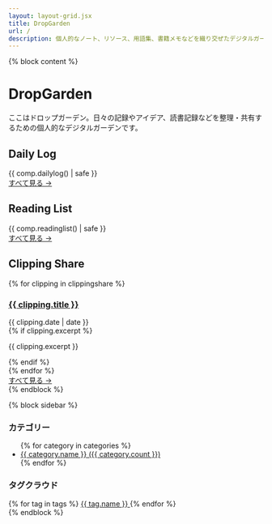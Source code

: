 ```yaml
---
layout: layout-grid.jsx
title: DropGarden
url: /
description: 個人的なノート、リソース、用語集、書籍メモなどを織り交ぜたデジタルガーデン
---
```


{% block content %}
<h1 class="text-3xl font-bold mb-6 text-mono-black">DropGarden</h1>

<div class="prose max-w-none mb-8">
  <p>
    ここはドロップガーデン。日々の記録やアイデア、読書記録などを整理・共有するための個人的なデジタルガーデンです。
  </p>
</div>

<!-- カード形式でコンテンツを表示 -->
<div class="grid grid-cols-1 md:grid-cols-2 gap-6 mb-6">
  <!-- Daily Log カード -->
  <div class="bg-mono-white rounded-lg shadow border border-mono-lightgray overflow-hidden">
    <div class="bg-mono-accent text-mono-white px-4 py-2">
      <h2 class="text-xl font-bold">Daily Log</h2>
    </div>
    <div class="p-4">
      {{ comp.dailylog() | safe }}
      <div class="mt-4">
        <a href="/dailylog" class="text-mono-accent hover:text-mono-black font-medium">すべて見る →</a>
      </div>
    </div>
  </div>
  
  <!-- Reading List カード -->
  <div class="bg-mono-white rounded-lg shadow border border-mono-lightgray overflow-hidden">
    <div class="bg-mono-accent text-mono-white px-4 py-2">
      <h2 class="text-xl font-bold">Reading List</h2>
    </div>
    <div class="p-4">
      {{ comp.readinglist() | safe }}
      <div class="mt-4">
        <a href="/readinglist" class="text-mono-accent hover:text-mono-black font-medium">すべて見る →</a>
      </div>
    </div>
  </div>
</div>

<!-- Clipping Share カード -->
<div class="bg-mono-white rounded-lg shadow border border-mono-lightgray overflow-hidden mb-6">
  <div class="bg-mono-accent text-mono-white px-4 py-2">
    <h2 class="text-xl font-bold">Clipping Share</h2>
  </div>
  <div class="p-4">
    {% for clipping in clippingshare %}
      <div class="mb-4 pb-4 {% if not loop.last %}border-b border-mono-lightgray{% endif %}">
        <h3 class="text-lg font-bold mb-2">
          <a href="{{ clipping.url }}" class="text-mono-accent hover:text-mono-black">{{ clipping.title }}</a>
        </h3>
        <div class="text-mono-gray text-sm">{{ clipping.date | date }}</div>
        {% if clipping.excerpt %}
          <p class="mt-2">{{ clipping.excerpt }}</p>
        {% endif %}
      </div>
    {% endfor %}
    <div class="mt-4">
      <a href="/clippingshare" class="text-mono-accent hover:text-mono-black font-medium">すべて見る →</a>
    </div>
  </div>
</div>
{% endblock %}

{% block sidebar %}
<div class="mb-6">
  <h3 class="text-lg font-bold mb-2 text-mono-black">カテゴリー</h3>
  <ul class="space-y-1">
    {% for category in categories %}
    <li>
      <a href="/category/{{ category.name | slug }}" class="text-mono-accent hover:text-mono-black">
        {{ category.name }} ({{ category.count }})
      </a>
    </li>
    {% endfor %}
  </ul>
</div>

<div>
  <h3 class="text-lg font-bold mb-2 text-mono-black">タグクラウド</h3>
  <div class="flex flex-wrap gap-2">
    {% for tag in tags %}
    <a href="/tags/{{ tag.name | slug }}" 
       class="text-sm px-2 py-1 bg-mono-white border border-mono-lightgray rounded hover:bg-mono-lightgray text-mono-accent" 
       style="font-size: {{ 0.8 + tag.count * 0.05 }}rem">
      {{ tag.name }}
    </a>
    {% endfor %}
  </div>
</div>
{% endblock %}
